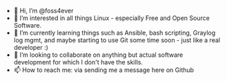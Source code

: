 - 👋 Hi, I’m @foss4ever
- 👀 I’m interested in all things Linux - especially Free and Open Source Software.
- 🌱 I’m currently learning things such as Ansible, bash scripting, Graylog log mgmt, and maybe starting to use Git some time soon - just like a real developer :)
- 💞️ I’m looking to collaborate on anything but actual software development for which I don't have the skills.
- 📫 How to reach me: via sending me a message here on Github

<!---
foss4ever/foss4ever is a ✨ special ✨ repository because its `README.md` (this file) appears on your GitHub profile.
You can click the Preview link to take a look at your changes.
--->
